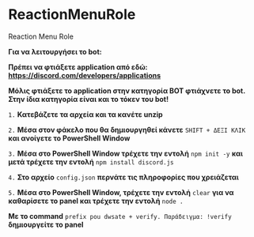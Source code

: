 # ReactionMenuRole
Reaction Menu Role


**__Για να λειτουργήσει το bot__:**


**__Πρέπει να φτιάξετε application από εδώ__:** **https://discord.com/developers/applications**


**__Μόλις φτιάξετε το application στην κατηγορία BOT φτιάχνετε το bot. Στην ίδια κατηγορία είναι και το τόκεν του bot__!**


`1.` **Κατεβάζετε τα αρχεία και τα κανέτε unzip**


`2.` **Μέσα στον φάκελο που θα δημιουργηθεί κάνετε** `SHIFT + ΔΕΞΙ ΚΛΙΚ` **και ανοίγετε το PowerShell Window**


`3.` **Μέσα στο PowerShell Window τρέχετε την εντολή** `npm init -y` **και μετά τρέχετε την εντολή** `npm install discord.js`


`4.` **Στο αρχείο** `config.json` **περνάτε τις πληροφορίες που χρειάζεται**


`5.` **Μέσα στο PowerShell Window, τρέχετε την εντολή** `clear` **για να καθαρίσετε το panel και τρέχετε την εντολή** `node .`


**Με το command** `prefix pou dwsate + verify. Παράδειγμα: !verify` **δημιουργείτε το panel**
